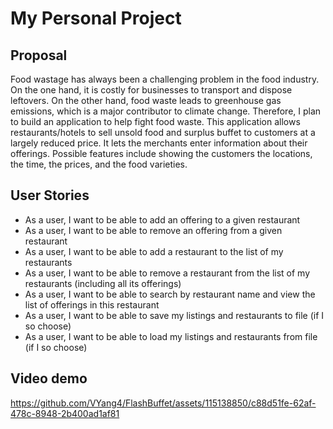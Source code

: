# My Personal Project

## Proposal
Food wastage has always been a challenging problem in the food industry. 
On the one hand, it is costly for businesses to transport and dispose leftovers. 
On the other hand, food waste leads to greenhouse gas emissions, which is a major contributor to climate change. 
Therefore, I plan to build an application to help fight food waste. 
This application allows restaurants/hotels to sell unsold food and surplus buffet to customers at a largely reduced price. 
It lets the merchants enter information about their offerings. 
Possible features include showing the customers the locations, the time, the prices, and the food varieties.

## User Stories

- As a user, I want to be able to add an offering to a given restaurant
- As a user, I want to be able to remove an offering from a given restaurant
- As a user, I want to be able to add a restaurant to the list of my restaurants
- As a user, I want to be able to remove a restaurant from the list of my restaurants (including all its offerings)
- As a user, I want to be able to search by restaurant name and view the list of offerings in this restaurant
- As a user, I want to be able to save my listings and restaurants to file (if I so choose)
- As a user, I want to be able to load my listings and restaurants from file (if I so choose)

## Video demo

https://github.com/VYang4/FlashBuffet/assets/115138850/c88d51fe-62af-478c-8948-2b400ad1af81

